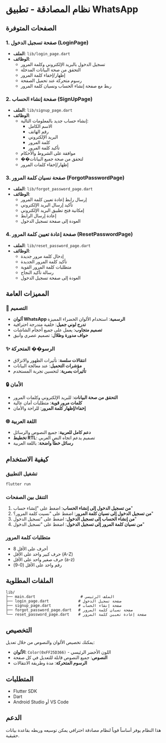 # نظام المصادقة - تطبيق WhatsApp

## الصفحات المتوفرة

### 1. صفحة تسجيل الدخول (LoginPage)
- **الملف**: `lib/login_page.dart`
- **الوظائف**:
  - تسجيل الدخول بالبريد الإلكتروني وكلمة المرور
  - التحقق من صحة البيانات المدخلة
  - إظهار/إخفاء كلمة المرور
  - رسوم متحركة عند تحميل الصفحة
  - ربط مع صفحة إنشاء الحساب ونسيان كلمة المرور

### 2. صفحة إنشاء الحساب (SignUpPage)
- **الملف**: `lib/signup_page.dart`
- **الوظائف**:
  - إنشاء حساب جديد بالمعلومات التالية:
    - الاسم الكامل
    - رقم الهاتف
    - البريد الإلكتروني
    - كلمة المرور
    - تأكيد كلمة المرور
  - موافقة على الشروط والأحكام
  - ��لتحقق من صحة جميع البيانات
  - إظهار/إخفاء كلمات المرور

### 3. صفحة نسيان كلمة المرور (ForgotPasswordPage)
- **الملف**: `lib/forgot_password_page.dart`
- **الوظائف**:
  - إرسال رابط إعادة تعيين كلمة المرور
  - تأكيد إرسال البريد الإلكتروني
  - إمكانية فتح تطبيق البريد الإلكتروني
  - إعادة إرسال الرابط
  - العودة إلى صفحة تسجيل الدخول

### 4. صفحة إعادة تعيين كلمة المرور (ResetPasswordPage)
- **الملف**: `lib/reset_password_page.dart`
- **الوظائف**:
  - إدخال كلمة مرور جديدة
  - تأكيد كلمة المرور الجديدة
  - متطلبات كلمة المرور القوية
  - رسالة تأكيد النجاح
  - العودة إلى صفحة تسجيل الدخول

## المميزات العامة

### 🎨 التصميم
- **ألوان WhatsApp الرسمية**: استخدام الألوان الخضراء المميزة
- **تدرج لوني جميل**: خلفية متدرجة احترافية
- **تصميم متجاوب**: يعمل على جميع أحجام الشاشات
- **حواف مدورة وظلال**: تصميم عصري وأنيق

### ✨ الرسو�� المتحركة
- **انتقالات سلسة**: تأثيرات الظهور والانزلاق
- **مؤشرات التحميل**: عند معالجة البيانات
- **تأثيرات بصرية**: لتحسين تجربة المستخدم

### 🔒 الأمان
- **التحقق من صحة البيانات**: للبريد الإلكتروني وكلمات المرور
- **كلمات مرور قوية**: متطلبات أمان عالية
- **إخفاء/إظهار كلمة المرور**: للراحة والأمان

### 🌐 اللغة العربية
- **دعم كامل للعربية**: جميع النصوص والرسائل
- **تخطيط RTL**: تصميم يدعم اتجاه النص العربي
- **رسائل خطأ واضحة**: باللغة العربية

## كيفية الاستخدام

### تشغيل التطبيق
```bash
flutter run
```

### التنقل بين الصفحات
1. **من تسجيل الدخول إلى إنشاء الحساب**: اضغط على "إنشاء حساب"
2. **من تسجيل الدخول إلى نسيان كلمة المرور**: اضغط على "نسيت كلمة المرور؟"
3. **من إنشاء الحساب إلى تسجيل الدخول**: اضغط على "تسجيل الدخول"
4. **من نسيان كلمة المرور إلى تسجيل الدخول**: اضغط على "تسجيل الدخول"

### متطلبات كلمة المرور
- 8 أحرف على الأقل
- حرف كبير واحد على الأقل (A-Z)
- حرف صغير واحد على الأقل (a-z)
- رقم واحد على الأقل (0-9)

## الملفات المطلوبة

```
lib/
├── main.dart                    # الملف الرئيسي
├── login_page.dart             # صفحة تسجيل الدخول
├── signup_page.dart            # صفحة إنشاء الحساب
├── forgot_password_page.dart   # صفحة نسيان كلمة المرور
└── reset_password_page.dart    # صفحة إعادة تعيين كلمة المرور
```

## التخصيص

يمكنك تخصيص الألوان والنصوص من خلال تعديل:
- **الألوان**: `Color(0xFF25D366)` - اللون الأخضر الرئيسي
- **النصوص**: جميع النصوص قابلة للتعديل في كل صفحة
- **الرسوم المتحركة**: مدة وطريقة الانتقالات

## المتطلبات
- Flutter SDK
- Dart
- Android Studio أو VS Code

## الدعم
هذا النظام يوفر أساساً قوياً لنظام مصادقة احترافي يمكن توسيعه وربطه بقاعدة بيانات حقيقية.